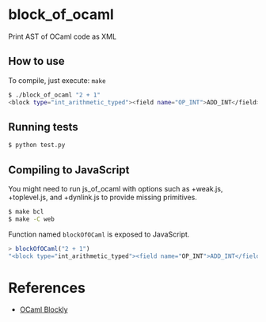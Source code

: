 # block_of_ocaml
Print AST of OCaml code as XML

## How to use

To compile, just execute: ```make```
```bash
$ ./block_of_ocaml "2 + 1"
<block type="int_arithmetic_typed"><field name="OP_INT">ADD_INT</field><value name="A"><block type="int_typed"><field name="INT">2</field></block></value><value name="B"><block type="int_typed"><field name="INT">1</field></block></value></block>
```

## Running tests

```bash
$ python test.py
```

## Compiling to JavaScript

You might need to run js_of_ocaml with options such as +weak.js, +toplevel.js, and +dynlink.js to provide missing primitives.

```bash
$ make bcl
$ make -C web
```

Function named ```blockOfOCaml``` is exposed to JavaScript.

```javascript
> blockOfOCaml("2 + 1")
"<block type="int_arithmetic_typed"><field name="OP_INT">ADD_INT</field><value name="A"><block type="int_typed"><field name="INT">2</field></block></value><value name="B"><block type="int_typed"><field name="INT">1</field></block></value></block>"
```

# References

* [OCaml Blockly](https://github.com/harukamm/typed-blockly)

